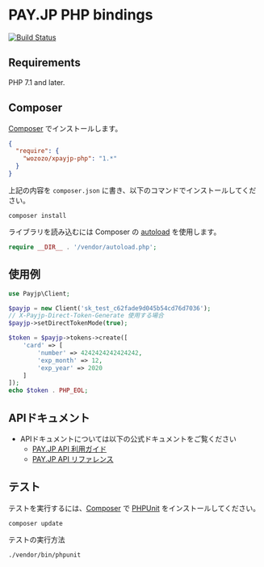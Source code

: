 # PAY.JP PHP bindings

[![Build Status](https://travis-ci.org/wozozo/xpayjp-php.svg?branch=master)](https://travis-ci.org/wozozo/xpayjp-php)

## Requirements

PHP 7.1 and later.

## Composer

[Composer](http://getcomposer.org/) でインストールします。

```json
{
  "require": {
    "wozozo/xpayjp-php": "1.*"
  }
}
```

上記の内容を `composer.json` に書き、以下のコマンドでインストールしてください。

```shell script
composer install
```

ライブラリを読み込むには Composer の [autoload](https://getcomposer.org/doc/00-intro.md#autoloading) を使用します。

```php
require __DIR__ . '/vendor/autoload.php';
```

## 使用例

```php
use Payjp\Client;

$payjp = new Client('sk_test_c62fade9d045b54cd76d7036');
// X-Payjp-Direct-Token-Generate 使用する場合
$payjp->setDirectTokenMode(true);

$token = $payjp->tokens->create([
    'card' => [
        'number' => 4242424242424242,
        'exp_month' => 12,
        'exp_year' => 2020
    ]
]);
echo $token . PHP_EOL;
```

## APIドキュメント

* APIドキュメントについては以下の公式ドキュメントをご覧ください
  * [PAY.JP API 利用ガイド](https://pay.jp/docs/started)
  * [PAY.JP API リファレンス](https://pay.jp/docs/api/)

## テスト

テストを実行するには、[Composer](http://getcomposer.org/) で [PHPUnit](http://packagist.org/packages/phpunit/phpunit) をインストールしてください。

```shell script
composer update
```

テストの実行方法

```shell script
./vendor/bin/phpunit
```
